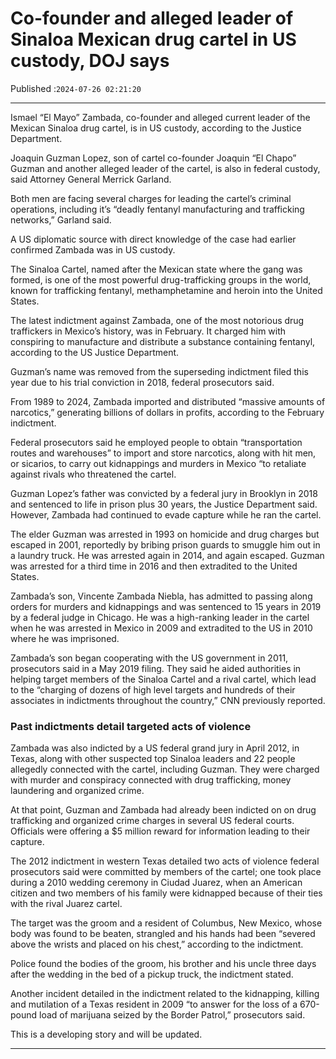 # Co-founder and alleged leader of Sinaloa Mexican drug cartel in US custody, DOJ says

Published :`2024-07-26 02:21:20`

---

Ismael “El Mayo” Zambada, co-founder and alleged current leader of the Mexican Sinaloa drug cartel, is in US custody, according to the Justice Department.

Joaquin Guzman Lopez, son of cartel co-founder Joaquin “El Chapo” Guzman and another alleged leader of the cartel, is also in federal custody, said Attorney General Merrick Garland.

Both men are facing several charges for leading the cartel’s criminal operations, including it’s “deadly fentanyl manufacturing and trafficking networks,” Garland said.

A US diplomatic source with direct knowledge of the case had earlier confirmed Zambada was in US custody.

The Sinaloa Cartel, named after the Mexican state where the gang was formed, is one of the most powerful drug-trafficking groups in the world, known for trafficking fentanyl, methamphetamine and heroin into the United States.

The latest indictment against Zambada, one of the most notorious drug traffickers in Mexico’s history, was in February. It charged him with conspiring to manufacture and distribute a substance containing fentanyl, according to the US Justice Department.

Guzman’s name was removed from the superseding indictment filed this year due to his trial conviction in 2018, federal prosecutors said.

From 1989 to 2024, Zambada imported and distributed “massive amounts of narcotics,” generating billions of dollars in profits, according to the February indictment.

Federal prosecutors said he employed people to obtain “transportation routes and warehouses” to import and store narcotics, along with hit men, or sicarios, to carry out kidnappings and murders in Mexico “to retaliate against rivals who threatened the cartel.

Guzman Lopez’s father was convicted by a federal jury in Brooklyn in 2018 and sentenced to life in prison plus 30 years, the Justice Department said. However, Zambada had continued to evade capture while he ran the cartel.

The elder Guzman was arrested in 1993 on homicide and drug charges but escaped in 2001, reportedly by bribing prison guards to smuggle him out in a laundry truck. He was arrested again in 2014, and again escaped. Guzman was arrested for a third time in 2016 and then extradited to the United States.

Zambada’s son, Vincente Zambada Niebla, has admitted to passing along orders for murders and kidnappings and was sentenced to 15 years in 2019 by a federal judge in Chicago. He was a high-ranking leader in the cartel when he was arrested in Mexico in 2009 and extradited to the US in 2010 where he was imprisoned.

Zambada’s son began cooperating with the US government in 2011, prosecutors said in a May 2019 filing. They said he aided authorities in helping target members of the Sinaloa Cartel and a rival cartel, which lead to the “charging of dozens of high level targets and hundreds of their associates in indictments throughout the country,” CNN previously reported.

### Past indictments detail targeted acts of violence

Zambada was also indicted by a US federal grand jury in April 2012, in Texas, along with other suspected top Sinaloa leaders and 22 people allegedly connected with the cartel, including Guzman. They were charged with murder and conspiracy connected with drug trafficking, money laundering and organized crime.

At that point, Guzman and Zambada had already been indicted on on drug trafficking and organized crime charges in several US federal courts. Officials were offering a $5 million reward for information leading to their capture.

The 2012 indictment in western Texas detailed two acts of violence federal prosecutors said were committed by members of the cartel; one took place during a 2010 wedding ceremony in Ciudad Juarez, when an American citizen and two members of his family were kidnapped because of their ties with the rival Juarez cartel.

The target was the groom and a resident of Columbus, New Mexico, whose body was found to be beaten, strangled and his hands had been “severed above the wrists and placed on his chest,” according to the indictment.

Police found the bodies of the groom, his brother and his uncle three days after the wedding in the bed of a pickup truck, the indictment stated.

Another incident detailed in the indictment related to the kidnapping, killing and mutilation of a Texas resident in 2009 “to answer for the loss of a 670-pound load of marijuana seized by the Border Patrol,” prosecutors said.

This is a developing story and will be updated.

---

